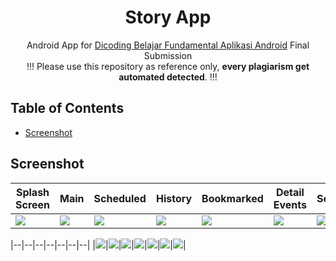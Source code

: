 <h1 align="center">
  Story App
</h1>
<p align="center">
  Android App for <a href="https://www.dicoding.com/academies/14" target="_blank">Dicoding Belajar Fundamental Aplikasi Android</a> Final Submission <br>
  !!! Please use this repository as reference only, <strong>every plagiarism get automated detected</strong>. !!!
</p>

## Table of Contents
- [Screenshot](#screenshot)

## Screenshot
|Splash Screen|Main|Scheduled|History|Bookmarked|Detail Events|Settings|
|--|--|--|--|--|--|--|
|![](assets/light/splashscreen.png?raw=true)|![](assets/light/main.png?raw=true)|![](assets/light/scheduled.png?raw=true)|![](assets/light/history.png?raw=true)|![](assets/light/bookmarked.png?raw=true)|![](assets/light/detail_events.png?raw=true)|![](assets/light/settings.png?raw=true)|

|--|--|--|--|--|--|--|
|![](assets/dark/splashscreen.png?raw=true)|![](assets/dark/main.png?raw=true)|![](assets/dark/scheduled.png?raw=true)|![](assets/dark/history.png?raw=true)|![](assets/dark/bookmarked.png?raw=true)|![](assets/dark/detail_events.png?raw=true)|![](assets/dark/settings.png?raw=true)|


